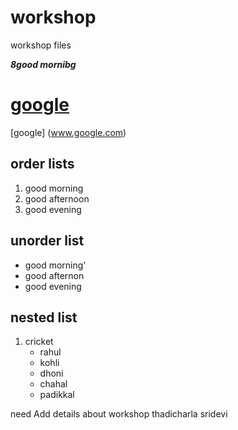 # workshop
workshop files

***8good mornibg***
# <a href="google">google</a>
[google] (www.google.com)

## order lists
1. good morning
2. good afternoon
3. good evening

## unorder list
- good morning'
- good afternon
- good evening

## nested list
1. cricket
   - rahul
   - kohli
   - dhoni
   - chahal
   - padikkal


need  Add details about workshop thadicharla sridevi
   
